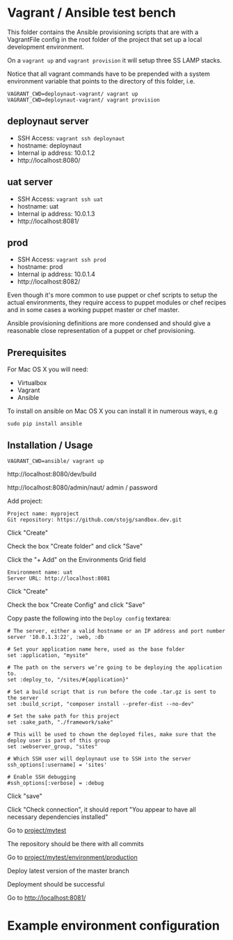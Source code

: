 # Vagrant / Ansible test bench

This folder contains the Ansible provisioning scripts that are with a VagrantFile config in the root
folder of the project that set up a local development environment.

On a `vagrant up` and `vagrant provision` it will setup three SS LAMP stacks.

Notice that all vagrant commands have to be prepended with a system environment variable that points to the
directory of this folder, i.e.

    VAGRANT_CWD=deploynaut-vagrant/ vagrant up
    VAGRANT_CWD=deploynaut-vagrant/ vagrant provision

## deploynaut server

 * SSH Access: `vagrant ssh deploynaut`
 * hostname: deploynaut
 * Internal ip address: 10.0.1.2
 * http://localhost:8080/

## uat server

 * SSH Access: `vagrant ssh uat`
 * hostname: uat
 * Internal ip address: 10.0.1.3
 * http://localhost:8081/

## prod

 * SSH Access: `vagrant ssh prod`
 * hostname: prod
 * Internal ip address: 10.0.1.4
 * http://localhost:8082/

Even though it's more common to use puppet or chef scripts to setup the actual environments, they
require access to puppet modules or chef recipes and in some cases a working puppet master or chef master.

Ansible provisioning definitions are more condensed and should give a reasonable close representation
of a puppet or chef provisioning.

## Prerequisites

For Mac OS X you will need:

 * Virtualbox
 * Vagrant
 * Ansible

To install on ansible on Mac OS X you can install it in numerous ways, e.g

	sudo pip install ansible

## Installation / Usage

    VAGRANT_CWD=ansible/ vagrant up

http://localhost:8080/dev/build

http://localhost:8080/admin/naut/
admin / password

Add project:

	Project name: myproject
	Git repository: https://github.com/stojg/sandbox.dev.git

Click "Create"

Check the box "Create folder" and click "Save"

Click the "+ Add" on the Environments Grid field

    Environment name: uat
    Server URL: http://localhost:8081

Click "Create"

Check the box "Create Config" and click "Save"

Copy paste the following into the  `Deploy config` textarea:

	# The server, either a valid hostname or an IP address and port number
	server '10.0.1.3:22', :web, :db

	# Set your application name here, used as the base folder
	set :application, "mysite"

	# The path on the servers we’re going to be deploying the application to.
	set :deploy_to, "/sites/#{application}"

	# Set a build script that is run before the code .tar.gz is sent to the server
	set :build_script, "composer install --prefer-dist --no-dev"

	# Set the sake path for this project
	set :sake_path, "./framework/sake"

	# This will be used to chown the deployed files, make sure that the deploy user is part of this group
	set :webserver_group, "sites"

	# Which SSH user will deploynaut use to SSH into the server
	ssh_options[:username] = 'sites'

	# Enable SSH debugging
	#ssh_options[:verbose] = :debug

Click "save"

Click "Check connection", it should report "You appear to have all necessary dependencies installed"

Go to [project/mytest](http://localhost:8080/naut/project/mytest)

The repository should be there with all commits

Go to [project/mytest/environment/production](http://localhost:8080/naut/project/mytest/environment/production)

Deploy latest version of the master branch

Deployment should be successful

Go to [http://localhost:8081/](http://localhost:8081/)




# Example environment configuration

